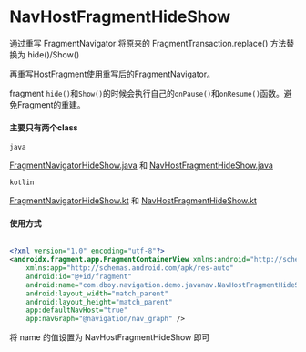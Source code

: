 # NavHostFragmentHideShow

 通过重写  FragmentNavigator 将原来的 FragmentTransaction.replace() 方法替换为 hide()/Show()

 再重写HostFragment使用重写后的FragmentNavigator。

fragment `hide()`和`Show()`的时候会执行自己的`onPause()`和`onResume()`函数。避免Fragment的重建。

####  主要只有两个class

`java`

[FragmentNavigatorHideShow.java](https://github.com/Dboy233/HSNavHostFragment/blob/master/app/src/main/java/com/dboy/navigation/demo/javanav/FragmentNavigatorHideShow.java) 和 [NavHostFragmentHideShow.java](https://github.com/Dboy233/HSNavHostFragment/blob/master/app/src/main/java/com/dboy/navigation/demo/javanav/NavHostFragmentHideShow.java)

`kotlin`

[FragmentNavigatorHideShow.kt](https://github.com/Dboy233/HSNavHostFragment/blob/master/app/src/main/java/com/dboy/navigation/demo/kotlinnav/FragmentNavigatorHideShow.kt) 和 [NavHostFragmentHideShow.kt](https://github.com/Dboy233/HSNavHostFragment/blob/master/app/src/main/java/com/dboy/navigation/demo/kotlinnav/NavHostFragmentHideShow.kt)

#### 使用方式

``` xml

<?xml version="1.0" encoding="utf-8"?>
<androidx.fragment.app.FragmentContainerView xmlns:android="http://schemas.android.com/apk/res/android"
    xmlns:app="http://schemas.android.com/apk/res-auto"
    android:id="@+id/fragment"
    android:name="com.dboy.navigation.demo.javanav.NavHostFragmentHideShow"
    android:layout_width="match_parent"
    android:layout_height="match_parent"
    app:defaultNavHost="true"
    app:navGraph="@navigation/nav_graph" />

```

将 name 的值设置为 NavHostFragmentHideShow 即可


